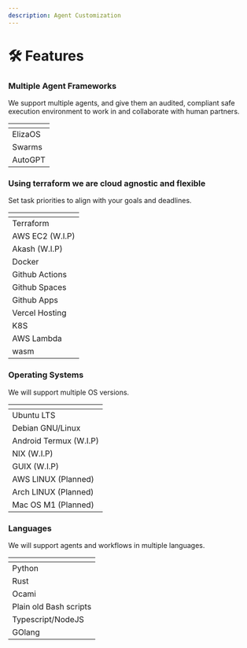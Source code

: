 ```yaml
---
description: Agent Customization
---
```


# 🛠️ Features

### Multiple Agent Frameworks

We support multiple agents, and give them an audited, compliant safe execution environment to work in and collaborate with human partners.



<table data-view="cards"><thead><tr><th></th></tr></thead><tbody><tr><td>ElizaOS</td></tr><tr><td>Swarms</td></tr><tr><td>AutoGPT</td></tr></tbody></table>

### Using terraform we are cloud agnostic and flexible

Set task priorities to align with your goals and deadlines.



<table data-view="cards"><thead><tr><th></th></tr></thead><tbody><tr><td>Terraform</td></tr><tr><td>AWS EC2 (W.I.P)</td></tr><tr><td>Akash (W.I.P)</td></tr><tr><td>Docker</td></tr><tr><td>Github Actions</td></tr><tr><td>Github Spaces</td></tr><tr><td>Github Apps</td></tr><tr><td>Vercel Hosting</td></tr><tr><td>K8S</td></tr><tr><td>AWS Lambda</td></tr><tr><td>wasm</td></tr></tbody></table>

### Operating Systems

We will support multiple OS versions.



<table data-view="cards"><thead><tr><th></th></tr></thead><tbody><tr><td>Ubuntu LTS</td></tr><tr><td>Debian GNU/Linux</td></tr><tr><td>Android Termux (W.I.P)</td></tr><tr><td>NIX (W.I.P)</td></tr><tr><td>GUIX (W.I.P)</td></tr><tr><td>AWS LINUX (Planned)</td></tr><tr><td>Arch LINUX (Planned)</td></tr><tr><td>Mac OS M1 (Planned)</td></tr></tbody></table>

### Languages

We will support agents and workflows in multiple languages.



<table data-view="cards"><thead><tr><th></th></tr></thead><tbody><tr><td>Python</td></tr><tr><td>Rust</td></tr><tr><td>Ocami</td></tr><tr><td>Plain old Bash scripts</td></tr><tr><td>Typescript/NodeJS</td></tr><tr><td>GOlang</td></tr></tbody></table>
